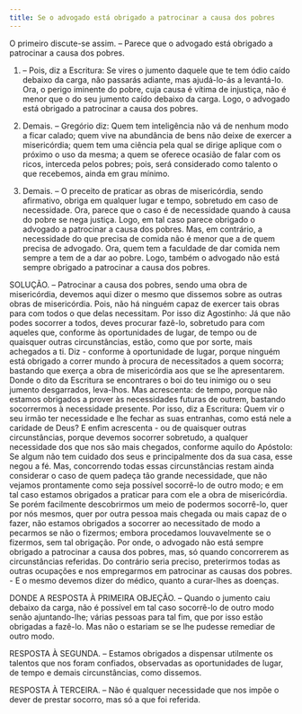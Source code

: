 ```yaml
---
title: Se o advogado está obrigado a patrocinar a causa dos pobres
---
```


O primeiro discute-se assim. – Parece que o advogado está obrigado a patrocinar a causa dos pobres.  

1. – Pois, diz a Escritura: Se vires o jumento daquele que te tem ódio caído debaixo da carga, não passarás adiante, mas ajudá-lo-ás a levantá-lo. Ora, o perigo iminente do pobre, cuja causa é vítima de injustiça, não é menor que o do seu jumento caído debaixo da carga. Logo, o advogado está obrigado a patrocinar a causa dos pobres.  

2. Demais. – Gregório diz: Quem tem inteligência não vá de nenhum modo a ficar calado; quem vive na abundância de bens não deixe de exercer a misericórdia; quem tem uma ciência pela qual se dirige aplique com o próximo o uso da mesma; a quem se oferece ocasião de falar com os ricos, interceda pelos pobres; pois, será considerado como talento o que recebemos, ainda em grau mínimo.  

3. Demais. – O preceito de praticar as obras de misericórdia, sendo afirmativo, obriga em qualquer lugar e tempo, sobretudo em caso de necessidade. Ora, parece que o caso é de necessidade quando à causa do pobre se nega justiça. Logo, em tal caso parece obrigado o advogado a patrocinar a causa dos pobres.  Mas, em contrário, a necessidade do que precisa de comida não é menor que a de quem precisa de advogado. Ora, quem tem a faculdade de dar comida nem sempre a tem de a dar ao pobre. Logo, também o advogado não está sempre obrigado a patrocinar a causa dos pobres.  

SOLUÇÃO. – Patrocinar a causa dos pobres, sendo uma obra de misericórdia, devemos aqui dizer o mesmo que dissemos sobre as outras obras de misericórdia. Pois, não há ninguém capaz de exercer tais obras para com todos o que delas necessitam. Por isso diz Agostinho: Já que não podes socorrer a todos, deves procurar fazê-lo, sobretudo para com aqueles que, conforme às oportunidades de lugar, de tempo ou de quaisquer outras circunstâncias, estão, como que por sorte, mais achegados a ti. Diz - conforme à oportunidade de lugar, porque ninguém está obrigado a correr mundo à procura de necessitados a quem socorra; bastando que exerça a obra de misericórdia aos que se lhe apresentarem. Donde o dito da Escritura se encontrares o boi do teu inimigo ou o seu jumento desgarrados, leva-lhos. Mas acrescenta: de tempo, porque não estamos obrigados a prover às necessidades futuras de outrem, bastando socorrermos à necessidade presente. Por isso, diz a Escritura: Quem vir o seu irmão ter necessidade e lhe fechar as suas entranhas, como está nele a caridade de Deus? E enfim acrescenta - ou de quaisquer outras circunstâncias, porque devemos socorrer sobretudo, a qualquer necessidade dos que nos são mais chegados, conforme aquilo do Apóstolo: Se algum não tem cuidado dos seus e principalmente dos da sua casa, esse negou a fé. Mas, concorrendo todas essas circunstâncias restam ainda considerar o caso de quem padeça tão grande necessidade, que não vejamos prontamente como seja possível socorrê-lo de outro modo; e em tal caso estamos obrigados a praticar para com ele a obra de misericórdia. Se porém facilmente descobrirmos um meio de podermos socorrê-lo, quer por nós mesmos, quer por outra pessoa mais chegada ou mais capaz de o fazer, não estamos obrigados a socorrer ao necessitado de modo a pecarmos se não o fizermos; embora procedamos louvavelmente se o fizermos, sem tal obrigação.  Por onde, o advogado não está sempre obrigado a patrocinar a causa dos pobres, mas, só quando concorrerem as circunstâncias referidas. Do contrário seria preciso, preterirmos todas as outras ocupações e nos empregarmos em patrocinar as causas dos pobres. - E o mesmo devemos dizer do médico, quanto a curar-lhes as doenças.  

DONDE A RESPOSTA À PRIMEIRA OBJEÇÃO. – Quando o jumento caiu debaixo da carga, não é possível em tal caso socorrê-lo de outro modo senão ajuntando-lhe; várias pessoas para tal fim, que por isso estão obrigadas a fazê-lo. Mas não o estariam se se lhe pudesse remediar de outro modo.  

RESPOSTA À SEGUNDA. – Estamos obrigados a dispensar utilmente os talentos que nos foram confiados, observadas as oportunidades de lugar, de tempo e demais circunstâncias, como dissemos.  

RESPOSTA À TERCEIRA. – Não é qualquer necessidade que nos impõe o dever de prestar socorro, mas só a que foi referida.